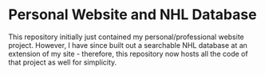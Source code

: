# Personal Website and NHL Database

This repository initially just contained my personal/professional website project. However, I have since built out a searchable NHL database at an extension of my site - therefore, this repository now hosts all the code of that project as well for simplicity.
